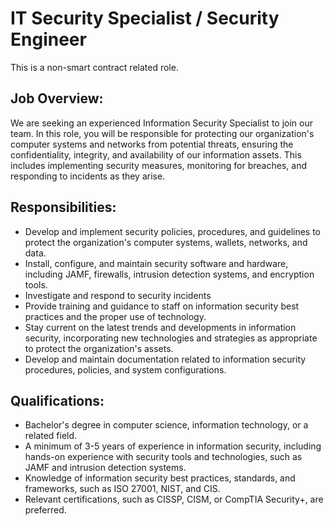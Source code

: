 # IT Security Specialist / Security Engineer 

This is a non-smart contract related role. 

## Job Overview:

We are seeking an experienced Information Security Specialist to join our team. In this role, you will be responsible for protecting our organization's computer systems and networks from potential threats, ensuring the confidentiality, integrity, and availability of our information assets. This includes implementing security measures, monitoring for breaches, and responding to incidents as they arise.

## Responsibilities:

- Develop and implement security policies, procedures, and guidelines to protect the organization's computer systems, wallets, networks, and data.
- Install, configure, and maintain security software and hardware, including JAMF, firewalls, intrusion detection systems, and encryption tools.
- Investigate and respond to security incidents
- Provide training and guidance to staff on information security best practices and the proper use of technology.
- Stay current on the latest trends and developments in information security, incorporating new technologies and strategies as appropriate to protect the organization's assets.
- Develop and maintain documentation related to information security procedures, policies, and system configurations.

## Qualifications:

- Bachelor's degree in computer science, information technology, or a related field.
- A minimum of 3-5 years of experience in information security, including hands-on experience with security tools and technologies, such as JAMF and intrusion detection systems.
- Knowledge of information security best practices, standards, and frameworks, such as ISO 27001, NIST, and CIS.
- Relevant certifications, such as CISSP, CISM, or CompTIA Security+, are preferred.


